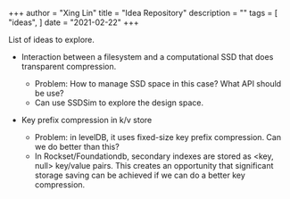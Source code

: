 +++
author = "Xing Lin"
title = "Idea Repository"
description = ""
tags = [
    "ideas",
]
date = "2021-02-22"
+++

List of ideas to explore.

* Interaction between a filesystem and a computational SSD that does transparent compression. 
    * Problem: How to manage SSD space in this case? What API should be use?
    * Can use SSDSim to explore the design space.

* Key prefix compression in k/v store
    * Problem: in levelDB, it uses fixed-size key prefix compression. Can we do better than this? 
    * In Rockset/Foundationdb, secondary indexes are stored as <key, null> key/value pairs. This creates an opportunity that significant storage saving can be achieved if we can do a better key compression.